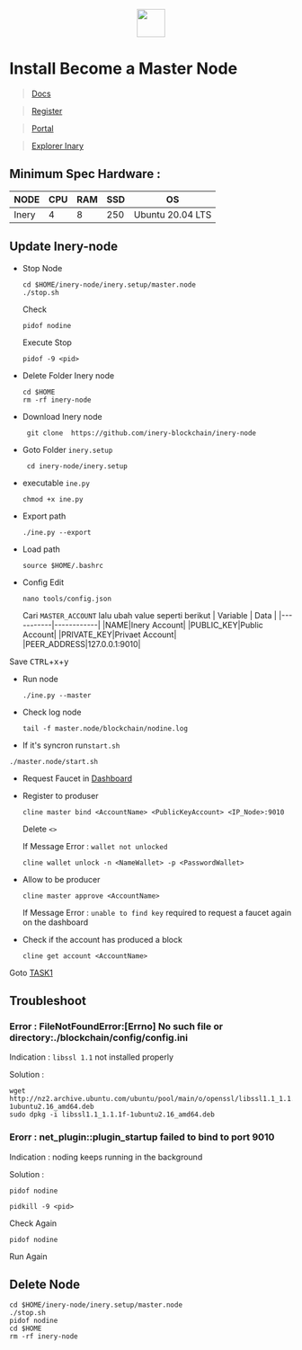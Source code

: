 <p align="center">
  <img height="50" height="auto" src="https://user-images.githubusercontent.com/38981255/184088981-3f7376ae-7039-4915-98f5-16c3637ccea3.PNG">
</p>

# Install Become a Master Node

> [Docs](https://docs.inery.io/docs)

> [Register](https://testnet.inery.io/)

> [Portal](https://testnet.inery.io/)

> [Explorer Inary](https://explorer.inery.io/ "Explorer Inary")

## Minimum Spec Hardware :
NODE  | CPU     | RAM      | SSD     | OS     |
| ------------- | ------------- | ------------- | -------- | -------- |
| Inery | 4          | 8         | 250  | Ubuntu 20.04 LTS  |


## Update Inery-node

* Stop Node
  ```console
  cd $HOME/inery-node/inery.setup/master.node
  ./stop.sh
  ```
  Check 
  ```console
  pidof nodine
  ```
    Execute Stop 
  ```console
  pidof -9 <pid>
  ```

* Delete Folder Inery node
  ```console
  cd $HOME
  rm -rf inery-node
  ```

* Download Inery node
  ```console
   git clone  https://github.com/inery-blockchain/inery-node
  ```

* Goto Folder `inery.setup`
  ```console
   cd inery-node/inery.setup
  ```

* executable `ine.py`
  ```console
  chmod +x ine.py
  ```

* Export path
  ```console
  ./ine.py --export
  ```

* Load path
  ```console
  source $HOME/.bashrc
  ```

* Config Edit
  ```console
  nano tools/config.json
  ```
  Cari `MASTER_ACCOUNT` lalu ubah value seperti berikut
  | Variable | Data |
  |-----------|------------|
  |NAME|Inery Account|
  |PUBLIC_KEY|Public Account|
  |PRIVATE_KEY|Privaet Account|
  |PEER_ADDRESS|127.0.0.1:9010|

 Save <kbd>CTRL</kbd>+<kbd>x</kbd>+<kbd>y</kbd>

* Run node
  ```console
  ./ine.py --master
  ```

* Check log node
  ```console
  tail -f master.node/blockchain/nodine.log
  ```

* If it's syncron run`start.sh`
```console
./master.node/start.sh
```

* Request Faucet in [Dashboard](https://testnet.inery.io/dashboard/)

* Register to produser
  ```console
  cline master bind <AccountName> <PublicKeyAccount> <IP_Node>:9010
  ```
  Delete `<>`

  If Message Error :  `wallet not unlocked` 

  ```console
  cline wallet unlock -n <NameWallet> -p <PasswordWallet>
  ```

* Allow to be producer
  ```console
  cline master approve <AccountName>
  ```

  If Message Error : `unable to find key` required to request a faucet again on the dashboard

* Check if the account has produced a block
  ```console
  cline get account <AccountName>
  ```

Goto [TASK1](https://github.com/an-node/NODE-TESTNET/tree/main/Inery/Task1)

## Troubleshoot

### Error : FileNotFoundError:[Errno] No such file or directory:./blockchain/config/config.ini

Indication :  `libssl 1.1` not installed properly

Solution : 
```
wget http://nz2.archive.ubuntu.com/ubuntu/pool/main/o/openssl/libssl1.1_1.1.1f-1ubuntu2.16_amd64.deb
sudo dpkg -i libssl1.1_1.1.1f-1ubuntu2.16_amd64.deb
```

### Erorr : net_plugin::plugin_startup failed to bind to port 9010

Indication : noding keeps running in the background

Solution : 
```
pidof nodine

pidkill -9 <pid>
```

Check Again

```
pidof nodine
```

Run Again

## Delete Node
  ```console
  cd $HOME/inery-node/inery.setup/master.node
  ./stop.sh
 pidof nodine
 cd $HOME
 rm -rf inery-node 
 ```
